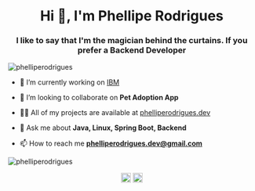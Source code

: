<h1 align="center">Hi 👋, I'm Phellipe Rodrigues</h1>
<h3 align="center">I like to say that I'm the magician behind the curtains. If you prefer a Backend Developer</h3>
<p align="left"> <img src="https://komarev.com/ghpvc/?username=phelliperodrigues" alt="phelliperodrigues" /> </p>

- 🔭 I’m currently working on [IBM](https://www.ibm.com/br-pt)

- 👯 I’m looking to collaborate on **Pet Adoption App**

- 👨‍💻 All of my projects are available at [phelliperodrigues.dev](https://www.phelliperodrigues.dev)

- 💬 Ask me about **Java, Linux, Spring Boot, Backend**

- 📫 How to reach me **phelliperodrigues.dev@gmail.com**

<p> <img src="https://github-readme-stats.vercel.app/api?username=phelliperodrigues&show_icons=true" alt="phelliperodrigues" /> </p>
<p align="center">
<a href="https://linkedin.com/in/phelliperodrigues" target="blank"><img align="center" src="https://cdn.jsdelivr.net/npm/simple-icons@3.0.1/icons/linkedin.svg" alt="phelliperodrigues" height="20" width="20" /></a>
<a href="https://stackoverflow.com/phelliperodrigues" target="blank"><img align="center" src="https://cdn.jsdelivr.net/npm/simple-icons@3.0.1/icons/stackoverflow.svg" alt="phelliperodrigues" height="20" width="20" /></a>
</p>
